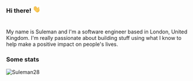 <!-- <div align="center">
    <img src=https://raw.githubusercontent.com/Suleman28/Suleman28/master/assets/banner.png>
</div> -->
<br>

### Hi there! <img type="gif" src=https://raw.githubusercontent.com/Suleman28/Suleman28/master/assets/wave.gif height="20px">

#

My name is Suleman and I'm a software engineer based in London, United Kingdom. I'm really passionate about building stuff using what I know to help make a positive impact on people's lives.

### **Some stats**

<div align="left">
    <img src=https://github-readme-stats.vercel.app/api?username=Suleman28&show_icons=true alt=Suleman28 />
</div>

<!--
**Suleman28/Suleman28** is a ✨ _special_ ✨ repository because its `README.md` (this file) appears on your GitHub profile.

Here are some ideas to get you started:

- 🔭 I’m currently working on ...
- 🌱 I’m currently learning ...
- 👯 I’m looking to collaborate on ...
- 🤔 I’m looking for help with ...
- 💬 Ask me about ...
- 📫 How to reach me: ...
- 😄 Pronouns: ...
- ⚡ Fun fact: ...
-->
